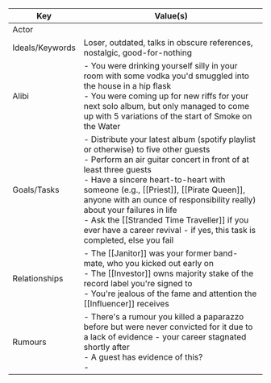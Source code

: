 | Key             | Value(s)                                                                                                                                                                                                                                                                                                                                                                                                                                            |
| --------------- | --------------------------------------------------------------------------------------------------------------------------------------------------------------------------------------------------------------------------------------------------------------------------------------------------------------------------------------------------------------------------------------------------------------------------------------------------- |
| Actor           |                                                                                                                                                                                                                                                                                                                                                                                                                                                     |
| Ideals/Keywords | Loser, outdated, talks in obscure references, nostalgic, good-for-nothing                                                                                                                                                                                                                                                                                                                                                                           |
| Alibi           | - You were drinking yourself silly in your room with some vodka you'd smuggled into the house in a hip flask<br>- You were coming up for new riffs for your next solo album, but only managed to come up with 5 variations of the start of Smoke on the Water                                                                                                                                                                                       |
| Goals/Tasks     | - Distribute your latest album (spotify playlist or otherwise) to five other guests<br>- Perform an air guitar concert in front of at least three guests<br>- Have a sincere heart-to-heart with someone (e.g., [[Priest]], [[Pirate Queen]], anyone with an ounce of responsibility really) about your failures in life<br>- Ask the [[Stranded Time Traveller]] if you ever have a career revival - if yes, this task is completed, else you fail |
| Relationships   | - The [[Janitor]] was your former band-mate, who you kicked out early on<br>- The [[Investor]] owns majority stake of the record label you're signed to<br>- You're jealous of the fame and attention the [[Influencer]] receives                                                                                                                                                                                                                   |
| Rumours         | - There's a rumour you killed a paparazzo before but were never convicted for it due to a lack of evidence - your career stagnated shortly after<br>    - A guest has evidence of this?<br>-                                                                                                                                                                                                                                                        |
